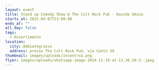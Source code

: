 ```yaml
---
layout: event
title: Stand up Comedy Show @ The Cult Rock Pub - Davide Omino
starts_at: 2025-04-07T21:00:00
ends_at: ""
all_day: false
tags:
  - Divertimento
location:
  city: Abbiategrasso
  address: presso The Cult Rock Pub, via Cantù 39
thumbnail: images/uploads/incontro2.png
flyer: images/uploads/whatsapp-image-2024-11-19-at-13.36.58-3-.jpeg
---
```

